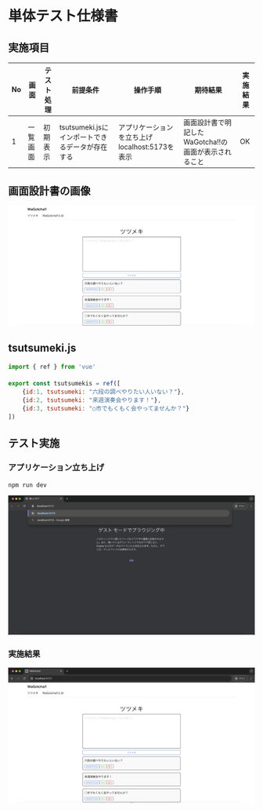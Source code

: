 # 単体テスト仕様書
## 実施項目
| No   | 画面 | テスト処理 | 前提条件 | 操作手順 | 期待結果 | 実施結果 |
| --- | ----------- | ------- | ------- | ------- | ------- | ------- |
| 1 | 一覧画面 | 初期表示 | tsutsumeki.jsにインポートできるデータが存在する | アプリケーションを立ち上げlocalhost:5173を表示 | 画面設計書で明記したWaGotcha!!の画面が表示されること |OK|

## 画面設計書の画像
![画面設計書の画像](../../../screen-design/img/Tsutsumeki.png)

## tsutsumeki.js
```javascript
import { ref } from 'vue'

export const tsutsumekis = ref([
    {id:1, tsutsumeki: "六段の調べやりたい人いない？"},
    {id:2, tsutsumeki: "来週演奏会やります！"},
    {id:3, tsutsumeki: "○市でもくもく会やってませんか？"}
])
```
## テスト実施
### アプリケーション立ち上げ
```
npm run dev
```
![URL入力](./img/wagotcha-url.png)
### 実施結果
![トップ画面](./img/wagotcha-top.png)